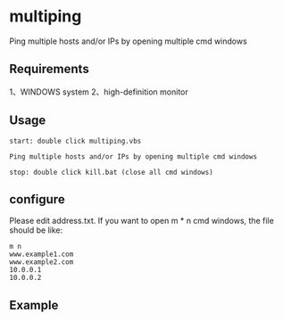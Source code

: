 # multiping
Ping multiple hosts and/or IPs by opening multiple cmd windows
## Requirements
1、WINDOWS system
2、high-definition monitor
## Usage
```
start: double click multiping.vbs

Ping multiple hosts and/or IPs by opening multiple cmd windows

stop: double click kill.bat (close all cmd windows)
```
## configure
Please edit address.txt.
If you want to open m * n cmd windows, the file should be like:
```
m n
www.example1.com
www.example2.com
10.0.0.1
10.0.0.2
```
## Example
